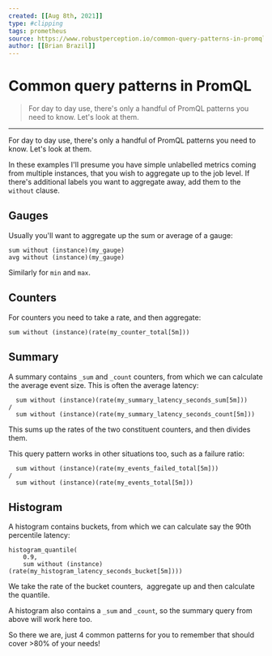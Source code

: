 ```yaml
---
created: [[Aug 8th, 2021]]
type: #clipping
tags: prometheus 
source: https://www.robustperception.io/common-query-patterns-in-promql
author: [[Brian Brazil]] 
---
```

# Common query patterns in PromQL

> For day to day use, there's only a handful of PromQL patterns you need to know. Let's look at them.

---
For day to day use, there's only a handful of PromQL patterns you need to know. Let's look at them.

In these examples I'll presume you have simple unlabelled metrics coming from multiple instances, that you wish to aggregate up to the job level. If there's additional labels you want to aggregate away, add them to the `without` clause.

## Gauges

Usually you'll want to aggregate up the sum or average of a gauge:
```
sum without (instance)(my_gauge)
avg without (instance)(my_gauge)
```

Similarly for `min` and `max`.

## Counters

For counters you need to take a rate, and then aggregate:
```
sum without (instance)(rate(my_counter_total[5m]))
```
## Summary

A summary contains `_sum` and `_count` counters, from which we can calculate the average event size. This is often the average latency:
```
  sum without (instance)(rate(my_summary_latency_seconds_sum[5m]))
/
  sum without (instance)(rate(my_summary_latency_seconds_count[5m]))
```
This sums up the rates of the two constituent counters, and then divides them.

This query pattern works in other situations too, such as a failure ratio:
```
  sum without (instance)(rate(my_events_failed_total[5m]))
/
  sum without (instance)(rate(my_events_total[5m]))
```

## Histogram

A histogram contains buckets, from which we can calculate say the 90th percentile latency:
```
histogram_quantile(
    0.9, 
    sum without (instance)(rate(my_histogram_latency_seconds_bucket[5m])))
```
We take the rate of the bucket counters,  aggregate up and then calculate the quantile.

A histogram also contains a `_sum` and `_count`, so the summary query from above will work here too.

So there we are, just 4 common patterns for you to remember that should cover >80% of your needs!
